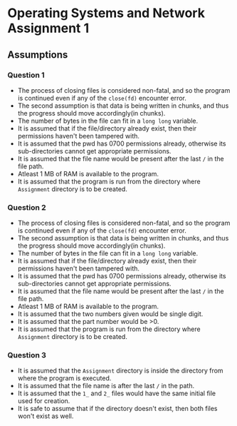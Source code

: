 # Operating Systems and Network Assignment 1

## Assumptions
### Question 1
* The process of closing files is considered non-fatal, and so the program is continued even if any of the `close(fd)` encounter error.
* The second assumption is that data is being written in chunks, and thus the progress should move accordingly(in chunks).
* The number of bytes in the file can fit in a `long long` variable.
* It is assumed that if the file/directory already exist, then their permissions haven't been tampered with.
* It is assumed that the pwd has 0700 permissions already, otherwise its sub-directories cannot get appropriate permissions.
* It is assumed that the file name would be present after the last `/` in the file path.
* Atleast 1 MB of RAM is available to the program.
* It is assumed that the program is run from the directory where `Assignment` directory is to be created.

### Question 2
* The process of closing files is considered non-fatal, and so the program is continued even if any of the `close(fd)` encounter error.
* The second assumption is that data is being written in chunks, and thus the progress should move accordingly(in chunks).
* The number of bytes in the file can fit in a `long long` variable.
* It is assumed that if the file/directory already exist, then their permissions haven't been tampered with.
* It is assumed that the pwd has 0700 permissions already, otherwise its sub-directories cannot get appropriate permissions.
* It is assumed that the file name would be present after the last `/` in the file path.
* Atleast 1 MB of RAM is available to the program.
* It is assumed that the two numbers given would be single digit.
* It is assumed that the part number would be >0.
* It is assumed that the program is run from the directory where `Assignment` directory is to be created.

### Question 3
* It is assumed that the `Assignment` directory is inside the directory from where the program is executed.
* It is assumed that the file name is after the last `/` in the path.
* It is assumed that the `1_` and `2_` files would have the same initial file used for creation.
* It is safe to assume that if the directory doesn't exist, then both files won't exist as well.

